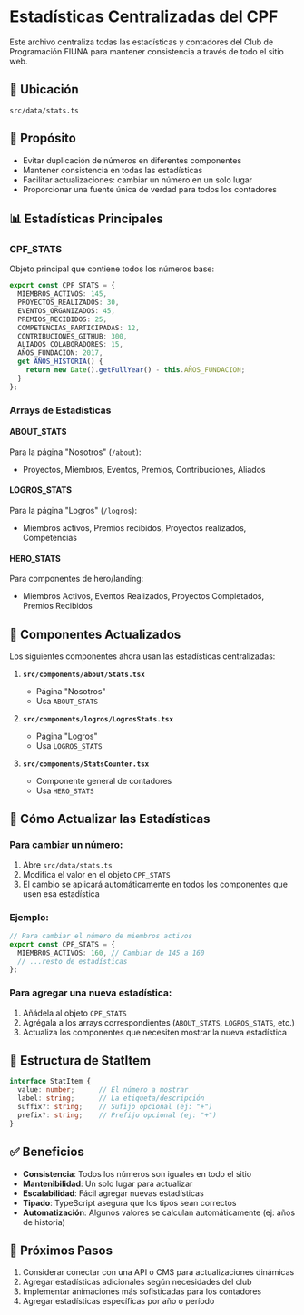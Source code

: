 # Estadísticas Centralizadas del CPF

Este archivo centraliza todas las estadísticas y contadores del Club de Programación FIUNA para mantener consistencia a través de todo el sitio web.

## 📁 Ubicación
`src/data/stats.ts`

## 🎯 Propósito
- Evitar duplicación de números en diferentes componentes
- Mantener consistencia en todas las estadísticas
- Facilitar actualizaciones: cambiar un número en un solo lugar
- Proporcionar una fuente única de verdad para todos los contadores

## 📊 Estadísticas Principales

### CPF_STATS
Objeto principal que contiene todos los números base:
```typescript
export const CPF_STATS = {
  MIEMBROS_ACTIVOS: 145,
  PROYECTOS_REALIZADOS: 30,
  EVENTOS_ORGANIZADOS: 45,
  PREMIOS_RECIBIDOS: 25,
  COMPETENCIAS_PARTICIPADAS: 12,
  CONTRIBUCIONES_GITHUB: 300,
  ALIADOS_COLABORADORES: 15,
  AÑOS_FUNDACION: 2017,
  get AÑOS_HISTORIA() {
    return new Date().getFullYear() - this.AÑOS_FUNDACION;
  }
};
```

### Arrays de Estadísticas

#### ABOUT_STATS
Para la página "Nosotros" (`/about`):
- Proyectos, Miembros, Eventos, Premios, Contribuciones, Aliados

#### LOGROS_STATS  
Para la página "Logros" (`/logros`):
- Miembros activos, Premios recibidos, Proyectos realizados, Competencias

#### HERO_STATS
Para componentes de hero/landing:
- Miembros Activos, Eventos Realizados, Proyectos Completados, Premios Recibidos

## 🔄 Componentes Actualizados

Los siguientes componentes ahora usan las estadísticas centralizadas:

1. **`src/components/about/Stats.tsx`**
   - Página "Nosotros"
   - Usa `ABOUT_STATS`

2. **`src/components/logros/LogrosStats.tsx`**
   - Página "Logros" 
   - Usa `LOGROS_STATS`

3. **`src/components/StatsCounter.tsx`**
   - Componente general de contadores
   - Usa `HERO_STATS`

## 📝 Cómo Actualizar las Estadísticas

### Para cambiar un número:
1. Abre `src/data/stats.ts`
2. Modifica el valor en el objeto `CPF_STATS`
3. El cambio se aplicará automáticamente en todos los componentes que usen esa estadística

### Ejemplo:
```typescript
// Para cambiar el número de miembros activos
export const CPF_STATS = {
  MIEMBROS_ACTIVOS: 160, // Cambiar de 145 a 160
  // ...resto de estadísticas
};
```

### Para agregar una nueva estadística:
1. Añádela al objeto `CPF_STATS`
2. Agrégala a los arrays correspondientes (`ABOUT_STATS`, `LOGROS_STATS`, etc.)
3. Actualiza los componentes que necesiten mostrar la nueva estadística

## 🎨 Estructura de StatItem

```typescript
interface StatItem {
  value: number;      // El número a mostrar
  label: string;      // La etiqueta/descripción
  suffix?: string;    // Sufijo opcional (ej: "+")
  prefix?: string;    // Prefijo opcional (ej: "+")
}
```

## ✅ Beneficios

- **Consistencia**: Todos los números son iguales en todo el sitio
- **Mantenibilidad**: Un solo lugar para actualizar
- **Escalabilidad**: Fácil agregar nuevas estadísticas
- **Tipado**: TypeScript asegura que los tipos sean correctos
- **Automatización**: Algunos valores se calculan automáticamente (ej: años de historia)

## 🚀 Próximos Pasos

1. Considerar conectar con una API o CMS para actualizaciones dinámicas
2. Agregar estadísticas adicionales según necesidades del club
3. Implementar animaciones más sofisticadas para los contadores
4. Agregar estadísticas específicas por año o período
